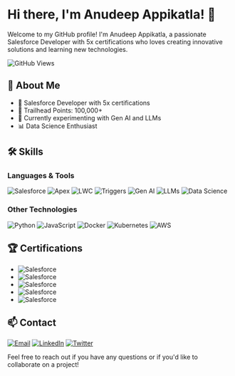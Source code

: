 # Hi there, I'm Anudeep Appikatla! 👋

Welcome to my GitHub profile! I'm Anudeep Appikatla, a passionate Salesforce Developer with 5x certifications who loves creating innovative solutions and learning new technologies.

![GitHub Views](https://komarev.com/ghpvc/?username=andy4697&color=blue)

## 🚀 About Me

- 💼 Salesforce Developer with 5x certifications
- 🌟 Trailhead Points: 100,000+
- 🔭 Currently experimenting with Gen AI and LLMs
- 📊 Data Science Enthusiast

## 🛠 Skills

### Languages & Tools
![Salesforce](https://img.shields.io/badge/-Salesforce-05122A?style=flat&logo=salesforce)
![Apex](https://img.shields.io/badge/-Apex-05122A?style=flat&logo=apex)
![LWC](https://img.shields.io/badge/-LWC-05122A?style=flat&logo=lightning)
![Triggers](https://img.shields.io/badge/-Triggers-05122A?style=flat&logo=triggers)
![Gen AI](https://img.shields.io/badge/-Gen%20AI-05122A?style=flat&logo=ai)
![LLMs](https://img.shields.io/badge/-LLMs-05122A?style=flat&logo=llms)
![Data Science](https://img.shields.io/badge/-Data%20Science-05122A?style=flat&logo=datascience)

### Other Technologies
![Python](https://img.shields.io/badge/-Python-05122A?style=flat&logo=python)
![JavaScript](https://img.shields.io/badge/-JavaScript-05122A?style=flat&logo=javascript)
![Docker](https://img.shields.io/badge/-Docker-05122A?style=flat&logo=docker)
![Kubernetes](https://img.shields.io/badge/-Kubernetes-05122A?style=flat&logo=kubernetes)
![AWS](https://img.shields.io/badge/-AWS-05122A?style=flat&logo=amazon-aws)

## 🏆 Certifications

- ![Salesforce](https://img.shields.io/badge/Salesforce-Administrator-blue)
- ![Salesforce](https://img.shields.io/badge/Salesforce-Platform_App_Builder-blue)
- ![Salesforce](https://img.shields.io/badge/Salesforce-Platform_Developer_I-blue)
- ![Salesforce](https://img.shields.io/badge/Salesforce-Platform_Developer_II-blue)
- ![Salesforce](https://img.shields.io/badge/Salesforce-AI_Specilaist-blue)



## 📫 Contact

[![Email](https://img.shields.io/badge/Email-anudeepappikatla-red)](mailto:appikatlaanudeep.com)
[![LinkedIn](https://img.shields.io/badge/LinkedIn-anudeepappikatla-blue)](https://www.linkedin.com/in/anudeep-appikatla)
[![Twitter](https://img.shields.io/badge/Twitter-anudeepappikatla-blue)](https://twitter.com/aanudeep4697)

Feel free to reach out if you have any questions or if you'd like to collaborate on a project!
